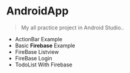 # AndroidApp
>My all practice project in Android Studio..
* ActionBar Example
* Basic **Firebase** Example
 * FireBase Listview
 * FireBase Login
 * TodoList With Firebase
